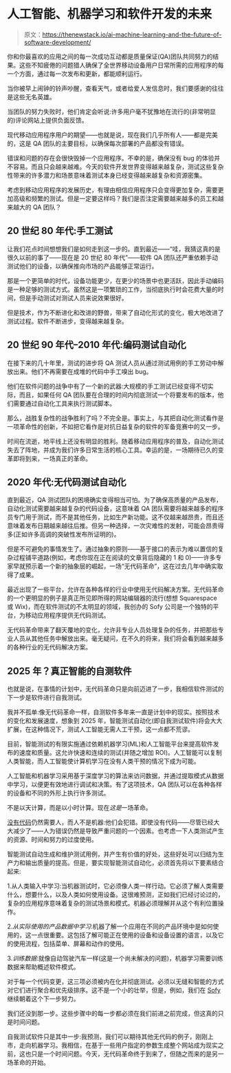 # 人工智能、机器学习和软件开发的未来

> 原文：<https://thenewstack.io/ai-machine-learning-and-the-future-of-software-development/>

你和你最喜欢的应用之间的每一次成功互动都是质量保证(QA)团队共同努力的结果。这些不知疲倦的问题猎人确保了全世界移动设备用户日常所需的应用程序的每一个方面，通过每一次发布和更新，都能顺利运行。

当你被早上闹钟的铃声吵醒，查看天气，或者给爱人发信息时，我们要感谢的往往是这些无名英雄。

当团队的努力失败时，他们肯定会听说:许多用户毫不犹豫地在流行的(非常明显的)评论网站上提供负面反馈。

现代移动应用程序用户的期望——也就是说，现在我们几乎所有人——都是完美的，这是 QA 团队的主要目标，以确保每次部署的产品都没有错误。

错误和问题的存在会很快毁掉一个应用程序。不幸的是，确保没有 bug 的体验并不容易。而且只会越来越难。今天的软件开发世界变得越来越复杂，测试这些复杂性带来的许多潜力和场景意味着测试本身已经变得越来越复杂和资源密集。

考虑到移动应用程序的发展历史，有理由相信应用程序只会变得更加复杂，需要更加高级和频繁的测试。但是一定要这样吗？我们是否注定需要越来越多的员工和越来越大的 QA 团队？

## **20 世纪 80 年代:手工测试**

让我们花点时间想想我们是如何走到这一步的。直到最近——“哇，我猜这真的是很久以前的事了——现在是 20 世纪 80 年代”——软件 QA 团队还严重依赖手动测试他们的设备，以确保推向市场的产品能够正常运行。

那是一个更简单的时代，设备功能更少，在更少的场景中也更活跃，因此手动编码是一种足够的测试方式。虽然这是一项繁琐的工作，当彻底执行时会花费大量的时间，但是手动测试对测试人员来说效果很好。

但是技术，作为不断进化和改进的野兽，带来了自动化形式的变化，极大地改进了测试过程。软件不断进步，变得越来越复杂。

## **20 世纪 90 年代–2010 年代:编码测试自动化**

在接下来的几十年里，测试的进步将 QA 测试人员从通过测试用例的手工劳动中解放出来。他们不再需要在成堆的代码中手工嗅出 bug。

他们在软件问题的战争中有了一个新的武器:大规模的手工测试已经变得不切实际，而且，如果任何 QA 团队要在合理的时间内彻底测试一个将要发布的版本，他们需要通过自动化工具来执行测试脚本。

那么，战胜复杂性的战争胜利了吗？不完全是。事实上，与其把自动化测试看作是一项革命性的创新，不如把它看作是对抗日益复杂的软件的军备竞赛中的又一步。

时间在流逝，地平线上还没有明显的胜利。随着移动应用程序的普及，自动化测试失去了阵地，并成为我们许多日常生活的核心工具。幸运的是，一场期待已久的变革即将到来，一场真正的革命。

## **2020 年代:无代码测试自动化**

直到最近，QA 测试团队的困境确实变得相当可怕。为了确保高质量的产品发布，自动化测试需要越来越复杂的代码设备，这意味着 QA 团队需要将越来越多的程序员专门用于测试，而不是其他任务，比如生产新功能。这不仅越来越昂贵，而且还意味着发布日期越来越往后推。但另一种选择，一次灾难性的发射，可能会昂贵得多(正如许多高调的突破性发布所证明的)。

但是不可避免的事情发生了。通过抽象的原则——基于接口的表示为难以置信的复杂过程铺平道路(例如，考虑你现在正在阅读的文章背后隐藏的 1 和 0)——许多专家早就预示着一个新的抽象层的崛起，一场“无代码革命”，这在过去几年中确实取得了成果。

最近出现了一些平台，允许在各种各样的行业中使用无代码解决方案。无代码革命的一个更明显的例子是真正所见即所得的网站编辑器的流行(想想 Squarespace 或 Wix)，而在软件测试的不太明显的领域，我创办的 Sofy 公司是一个独特的平台，为移动应用程序提供无代码测试。

无代码革命带来了翻天覆地的变化，允许非专业人员处理复杂的任务，并把那些专业人员从其他任务中解放出来。毫无疑问，在不久的将来，我们将会看到越来越多的各种行业的无代码解决方案。

## **2025 年？真正智能的自测软件**

也就是说，在事情的计划中，无代码革命只是向前迈进了一步，我相信软件测试的下一步是软件进行自我测试。

我并不孤单:像无代码革命一样，自测软件多年来一直是计划中的现实。按照技术的变化和发展速度，想象到 2025 年，智能测试自动化(即自我测试软件)将会大大扩展，在这种情况下，测试人工智能无需人工干预，这一点都不荒谬。

目前，智能测试的有限实施通过依赖机器学习(ML)和人工智能平台来提高软件发布的速度和质量。这允许快速和连续的测试(并随之增加 ROI)。人工智能可以复制人类智能，而人工智能使计算机学习在没有人类干预的情况下成为可能。

人工智能和机器学习采用基于深度学习的算法来访问数据，并通过提取模式从数据中学习，以便更有效地进行调试和决策。有了这项技术，QA 团队可以在各种各样的设备和不同的外形上执行许多测试。

不是以天计算，而是以小时计算。现在*这是*一场革命。

[没有代码](https://thenewstack.io/what-a-low-code-platform-offers-frontend-developers/)仍然需要人，而人不是机器:他们会犯错。即使没有代码——尽管已经大大减少了——人为错误仍然是导致严重问题的一个因素。也考虑一下人类测试产生的资源、时间和努力的过度使用。

智能测试自动生成和维护测试用例，并产生有价值的好处，这些好处可以归结为生产力和输出质量的提高。但是，要实现智能测试自动化，必须首先将以下要素结合起来:

1.从人类输入中学习:当机器测试时，它必须像人类一样行动。它必须了解人类需要什么，想要什么，以及人类如何使用设备。这很难预测，正如我们已经讨论过的，复杂的应用程序意味着复杂的测试场景和模式。机器必须理解并从这个有利位置操作。

2.*从实际使用的产品数据中学习*:机器了解一个应用在不同的产品环境中是如何使用的，这一点很重要。这包括了解可能正在使用的设备和设备设置的语言，以及它的使用流程，包括菜单、屏幕和动作的使用。

3.*训练数据*:就像自动驾驶汽车一样(这是一个尚未解决的问题)，机器学习需要训练数据来帮助概述软件模式。

对于每一个代码变更，这三项必须被内在化并彻底测试。必须以无缝和智能的方式对它们进行聚合和优先级排序。这不是一个小的壮举，但是，例如，我们在 [Sofy](https://sofy.ai/about-us/) 继续朝着这个下一步努力。

我们还没到那一步。这些步骤中的每一步都必须在我们前进之前完成，但这真的只是时间问题。

自我测试软件只是其中一步:我预测，我们可以期待其他无代码的例子，刚刚上市，走向机器学习。我相信，在基于一些用户指定的参数生成整个网站成为现实之前，这也只是一个时间问题。今天，无代码革命终于到来了，但随之而来的是另一场革命的开始。

<svg xmlns:xlink="http://www.w3.org/1999/xlink" viewBox="0 0 68 31" version="1.1"><title>Group</title> <desc>Created with Sketch.</desc></svg>